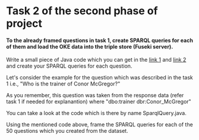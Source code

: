 # Task 2 of the second phase of project

#### To the already framed questions in task 1, create SPARQL queries for each of them and load the OKE data into the triple store (Fuseki server).

Write a small piece of Java code which you can get in the [link 1](https://jena.apache.org/tutorials/rdf_api.html#ch-Reading%20RDF) and [link 2](https://jena.apache.org/documentation/query/app_api.html) and create your SPARQL queries for each question.

Let's consider the example for the question which was described in the task 1 i.e., "Who is the trainer of Conor McGregor?"

As you remember, this question was taken from the response data (refer task 1 if needed for explanantion) where "dbo:trainer dbr:Conor_McGregor"

You can take a look at the code which is there by name SparqlQuery.java.

Using the mentioned code above, frame the SPARQL queries for each of the 50 questions which you created from the dataset.

